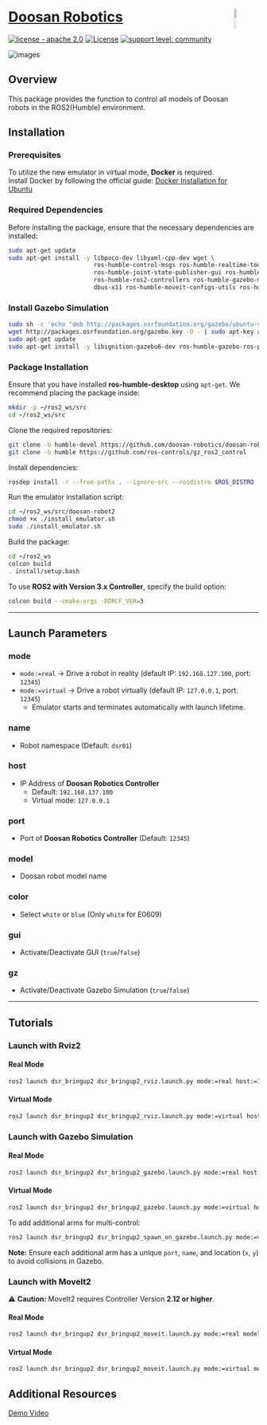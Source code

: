 

# [Doosan Robotics](http://www.doosanrobotics.com/kr/)<img src="https://user-images.githubusercontent.com/47092672/97660147-142f1f00-1ab4-11eb-9d14-48f30a666cdc.PNG" width="10%" align="right">
[![license - apache 2.0](https://img.shields.io/:license-Apache%202.0-yellowgreen.svg)](https://opensource.org/licenses/Apache-2.0)
[![License](https://img.shields.io/badge/License-BSD%203--Clause-blue.svg)](https://opensource.org/licenses/BSD-3-Clause)
[![support level: community](https://img.shields.io/badge/support%20level-community-lightgray.png)](http://rosindustrial.org/news/2016/10/7/better-supporting-a-growing-ros-industrial-software-platform)

![images](https://github.com/user-attachments/assets/0e34c651-8434-48d3-b859-082767846b66)

## Overview
    
This package provides the function to control all models of Doosan robots in the ROS2(Humble) environment.


## Installation

### Prerequisites

To utilize the new emulator in virtual mode, **Docker** is required. Install Docker by following the official guide: [Docker Installation for Ubuntu](https://docs.docker.com/engine/install/ubuntu/)

### Required Dependencies

Before installing the package, ensure that the necessary dependencies are installed:

```bash
sudo apt-get update
sudo apt-get install -y libpoco-dev libyaml-cpp-dev wget \
                        ros-humble-control-msgs ros-humble-realtime-tools ros-humble-xacro \
                        ros-humble-joint-state-publisher-gui ros-humble-ros2-control \
                        ros-humble-ros2-controllers ros-humble-gazebo-msgs ros-humble-moveit-msgs \
                        dbus-x11 ros-humble-moveit-configs-utils ros-humble-moveit-ros-move-group
```

### Install Gazebo Simulation

```bash
sudo sh -c 'echo "deb http://packages.osrfoundation.org/gazebo/ubuntu-stable `lsb_release -cs` main" > /etc/apt/sources.list.d/gazebo-stable.list'
wget http://packages.osrfoundation.org/gazebo.key -O - | sudo apt-key add -
sudo apt-get update
sudo apt-get install -y libignition-gazebo6-dev ros-humble-gazebo-ros-pkgs ros-humble-ros-gz-sim ros-humble-ros-gz
```

### Package Installation

Ensure that you have installed **ros-humble-desktop** using `apt-get`. We recommend placing the package inside:

```bash
mkdir -p ~/ros2_ws/src
cd ~/ros2_ws/src
```

Clone the required repositories:

```bash
git clone -b humble-devel https://github.com/doosan-robotics/doosan-robot2.git
git clone -b humble https://github.com/ros-controls/gz_ros2_control
```

Install dependencies:

```bash
rosdep install -r --from-paths . --ignore-src --rosdistro $ROS_DISTRO -y
```

Run the emulator installation script:

```bash
cd ~/ros2_ws/src/doosan-robot2
chmod +x ./install_emulator.sh
sudo ./install_emulator.sh
```

Build the package:

```bash
cd ~/ros2_ws
colcon build
. install/setup.bash
```

To use **ROS2 with Version 3.x Controller**, specify the build option:

```bash
colcon build --cmake-args -DDRCF_VER=3
```

---

## Launch Parameters

### **mode**

- `mode:=real` → Drive a robot in reality (default IP: `192.168.127.100`, port: `12345`)
- `mode:=virtual` → Drive a robot virtually (default IP: `127.0.0.1`, port: `12345`)
  - Emulator starts and terminates automatically with launch lifetime.

### **name**

- Robot namespace (Default: `dsr01`)

### **host**

- IP Address of **Doosan Robotics Controller**
  - Default: `192.168.137.100`
  - Virtual mode: `127.0.0.1`

### **port**

- Port of **Doosan Robotics Controller** (Default: `12345`)

### **model**

- Doosan robot model name

### **color**

- Select `white` or `blue` (Only `white` for E0609)

### **gui**

- Activate/Deactivate GUI (`true`/`false`)

### **gz**

- Activate/Deactivate Gazebo Simulation (`true`/`false`)

---

## Tutorials

### Launch with **Rviz2**

#### **Real Mode**

```bash
ros2 launch dsr_bringup2 dsr_bringup2_rviz.launch.py mode:=real host:=192.168.137.100 port:=12345 model:=m1013
```

#### **Virtual Mode**

```bash
ros2 launch dsr_bringup2 dsr_bringup2_rviz.launch.py mode:=virtual host:=127.0.0.1 port:=12345 model:=m1013
```

### Launch with **Gazebo Simulation**

#### **Real Mode**

```bash
ros2 launch dsr_bringup2 dsr_bringup2_gazebo.launch.py mode:=real host:=192.168.137.100 model:=m1013
```

#### **Virtual Mode**

```bash
ros2 launch dsr_bringup2 dsr_bringup2_gazebo.launch.py mode:=virtual host:=127.0.0.1 port:=12346 name:=dsr01 x:=0 y:=0
```

To add additional arms for multi-control:

```bash
ros2 launch dsr_bringup2 dsr_bringup2_spawn_on_gazebo.launch.py mode:=virtual host:=127.0.0.1 port:=12347 name:=dsr02 x:=2 y:=2
```

**Note:** Ensure each additional arm has a unique `port`, `name`, and location (`x`, `y`) to avoid collisions in Gazebo.

### Launch with **MoveIt2**

⚠ **Caution:** MoveIt2 requires Controller Version **2.12 or higher**.

#### **Real Mode**

```bash
ros2 launch dsr_bringup2 dsr_bringup2_moveit.launch.py mode:=real model:=m1013 host:=192.168.137.100
```

#### **Virtual Mode**

```bash
ros2 launch dsr_bringup2 dsr_bringup2_moveit.launch.py mode:=virtual model:=m1013 host:=127.0.0.1
```

## Additional Resources

[Demo Video](https://github.com/user-attachments/assets/bd91aea0-b8b6-4ce1-9040-9ab06630edbe)

